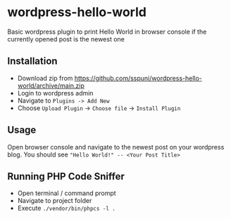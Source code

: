 # wordpress-hello-world
Basic wordpress plugin to print Hello World in browser console if the currently opened post is the newest one

## Installation
- Download zip from https://github.com/sspuni/wordpress-hello-world/archive/main.zip
- Login to wordpress admin 
- Navigate to `Plugins -> Add New`
- Choose `Upload Plugin` -> `Choose file` -> `Install Plugin`

## Usage

Open browser console and navigate to the newest post on your wordpress blog. You should see `"Hello World!" -- <Your Post Title>`

## Running PHP Code Sniffer

- Open terminal / command prompt
- Navigate to project folder
- Execute `./vendor/bin/phpcs -l .`